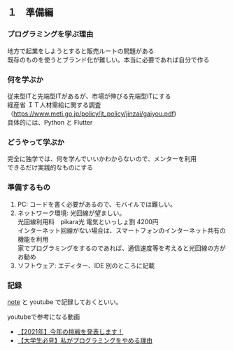 ## １　準備編

### プログラミングを学ぶ理由
  地方で起業をしようとすると販売ルートの問題がある  
  既存のものを使うとブランド化が難しい。本当に必要であれば自分で作る
  
### 何を学ぶか
従来型ITと先端型ITがあるが、市場が伸びる先端型ITにする  
経産省 ＩＴ人材需給に関する調査（https://www.meti.go.jp/policy/it_policy/jinzai/gaiyou.pdf)  
具体的には、Python と Flutter

### どうやって学ぶか
完全に独学では、何を学んでいいかわからないので、メンターを利用  
できるだけ実践的なものにする

### 準備するもの
1. PC: コードを書く必要があるので、モバイルでは難しい。  
2. ネットワーク環境: 光回線が望ましい。  
光回線利用料　pikara光 電気といっしょ割 4200円  
インターネット回線がない場合は、スマートフォンのインターネット共有の機能を利用  
家でプログラミングをするのであれば、通信速度等を考えると光回線の方がお勧め
3. ソフトウェア: エディター、IDE 別のところに記載

### 記録
[note](https://note.com/) と youtube で記録しておくといい。

youtubeで参考になる動画

- [【2021年】今年の挑戦を発表します！](https://www.youtube.com/watch?v=YQiWfYPGDPE)
- [【大学生必見】私がプログラミングをやめる理由](https://www.youtube.com/watch?v=Iv3VVtPGuOs)
